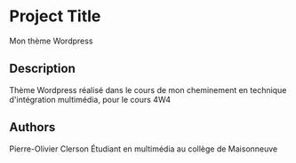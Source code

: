# Project Title

Mon thème Wordpress

## Description

Thème Wordpress réalisé dans le cours de mon cheminement en technique d'intégration multimédia, pour le cours 4W4

## Authors

Pierre-Olivier Clerson
Étudiant en multimédia au collège de Maisonneuve
